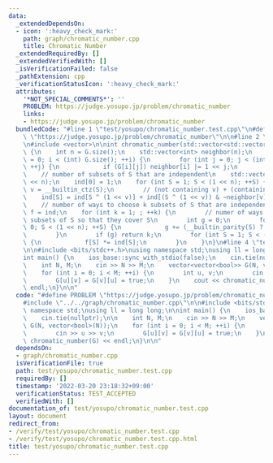 ```yaml
---
data:
  _extendedDependsOn:
  - icon: ':heavy_check_mark:'
    path: graph/chromatic_number.cpp
    title: Chromatic Number
  _extendedRequiredBy: []
  _extendedVerifiedWith: []
  _isVerificationFailed: false
  _pathExtension: cpp
  _verificationStatusIcon: ':heavy_check_mark:'
  attributes:
    '*NOT_SPECIAL_COMMENTS*': ''
    PROBLEM: https://judge.yosupo.jp/problem/chromatic_number
    links:
    - https://judge.yosupo.jp/problem/chromatic_number
  bundledCode: "#line 1 \"test/yosupo/chromatic_number.test.cpp\"\n#define PROBLEM\
    \ \"https://judge.yosupo.jp/problem/chromatic_number\"\n\n#line 2 \"graph/chromatic_number.cpp\"\
    \n#include <vector>\n\nint chromatic_number(std::vector<std::vector<bool>>& G)\
    \ {\n    int n = G.size();\n    std::vector<int> neighbor(n);\n    for (int i\
    \ = 0; i < (int) G.size(); ++i) {\n        for (int j = 0; j < (int) G.size();\
    \ ++j) {\n            if (G[i][j]) neighbor[i] |= 1 << j;\n        }\n    }\n\
    \    // number of subsets of S that are independent\n    std::vector<int> ind(1\
    \ << n);\n    ind[0] = 1;\n    for (int S = 1; S < (1 << n); ++S) {\n        int\
    \ v = __builtin_ctz(S);\n        // (not containing v) + (containing v)\n    \
    \    ind[S] = ind[S ^ (1 << v)] + ind[(S ^ (1 << v)) & ~neighbor[v]];\n    }\n\
    \    // number of ways to choose k subsets of S that are independent\n    auto\
    \ f = ind;\n    for (int k = 1; ; ++k) {\n        // numer of ways to choose k\
    \ subsets of S so that they cover S\n        int g = 0;\n        for (int S =\
    \ 0; S < (1 << n); ++S) {\n            g += (__builtin_parity(S) ? -1 : 1) * f[S];\n\
    \        }\n        if (g) return k;\n        for (int S = 1; S < (1 << n); ++S)\
    \ {\n            f[S] *= ind[S];\n        }\n    }\n}\n#line 4 \"test/yosupo/chromatic_number.test.cpp\"\
    \n\n#include <bits/stdc++.h>\nusing namespace std;\nusing ll = long long;\n\n\
    int main() {\n    ios_base::sync_with_stdio(false);\n    cin.tie(nullptr);\n\n\
    \    int N, M;\n    cin >> N >> M;\n    vector<vector<bool>> G(N, vector<bool>(N));\n\
    \    for (int i = 0; i < M; ++i) {\n        int u, v;\n        cin >> u >> v;\n\
    \        G[u][v] = G[v][u] = true;\n    }\n    cout << chromatic_number(G) <<\
    \ endl;\n}\n\n"
  code: "#define PROBLEM \"https://judge.yosupo.jp/problem/chromatic_number\"\n\n\
    #include \"../../graph/chromatic_number.cpp\"\n\n#include <bits/stdc++.h>\nusing\
    \ namespace std;\nusing ll = long long;\n\nint main() {\n    ios_base::sync_with_stdio(false);\n\
    \    cin.tie(nullptr);\n\n    int N, M;\n    cin >> N >> M;\n    vector<vector<bool>>\
    \ G(N, vector<bool>(N));\n    for (int i = 0; i < M; ++i) {\n        int u, v;\n\
    \        cin >> u >> v;\n        G[u][v] = G[v][u] = true;\n    }\n    cout <<\
    \ chromatic_number(G) << endl;\n}\n\n"
  dependsOn:
  - graph/chromatic_number.cpp
  isVerificationFile: true
  path: test/yosupo/chromatic_number.test.cpp
  requiredBy: []
  timestamp: '2022-03-20 23:18:32+09:00'
  verificationStatus: TEST_ACCEPTED
  verifiedWith: []
documentation_of: test/yosupo/chromatic_number.test.cpp
layout: document
redirect_from:
- /verify/test/yosupo/chromatic_number.test.cpp
- /verify/test/yosupo/chromatic_number.test.cpp.html
title: test/yosupo/chromatic_number.test.cpp
---
```

